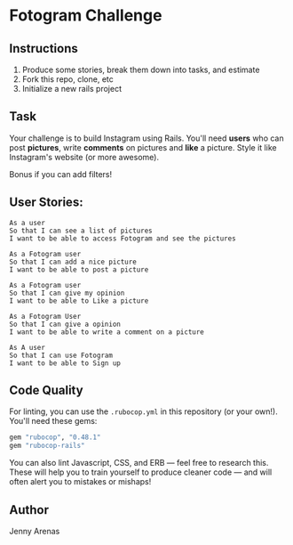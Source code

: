 Fotogram Challenge
===================

## Instructions

1. Produce some stories, break them down into tasks, and estimate
2. Fork this repo, clone, etc
3. Initialize a new rails project

## Task

Your challenge is to build Instagram using Rails. You'll need **users** who can post **pictures**, write **comments** on pictures and **like** a picture. Style it like Instagram's website (or more awesome).

Bonus if you can add filters!

## User Stories:

```
As a user
So that I can see a list of pictures
I want to be able to access Fotogram and see the pictures

As a Fotogram user
So that I can add a nice picture
I want to be able to post a picture

As a Fotogram user
So that I can give my opinion
I want to be able to Like a picture

As a Fotogram User
So that I can give a opinion
I want to be able to write a comment on a picture

As A user
So that I can use Fotogram
I want to be able to Sign up

```


## Code Quality

For linting, you can use the `.rubocop.yml` in this repository (or your own!).
You'll need these gems:

```ruby
gem "rubocop", "0.48.1"
gem "rubocop-rails"
```

You can also lint Javascript, CSS, and ERB — feel free to research this. These
will help you to train yourself to produce cleaner code — and will often alert
you to mistakes or mishaps!

## Author

Jenny Arenas

